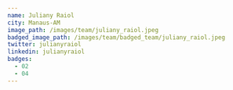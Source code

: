 ```yaml
---
name: Juliany Raiol
city: Manaus-AM
image_path: /images/team/juliany_raiol.jpeg
badged_image_path: /images/team/badged_team/juliany_raiol.jpeg
twitter: julianyraiol
linkedin: julianyraiol
badges:
  - 02
  - 04
---
```

